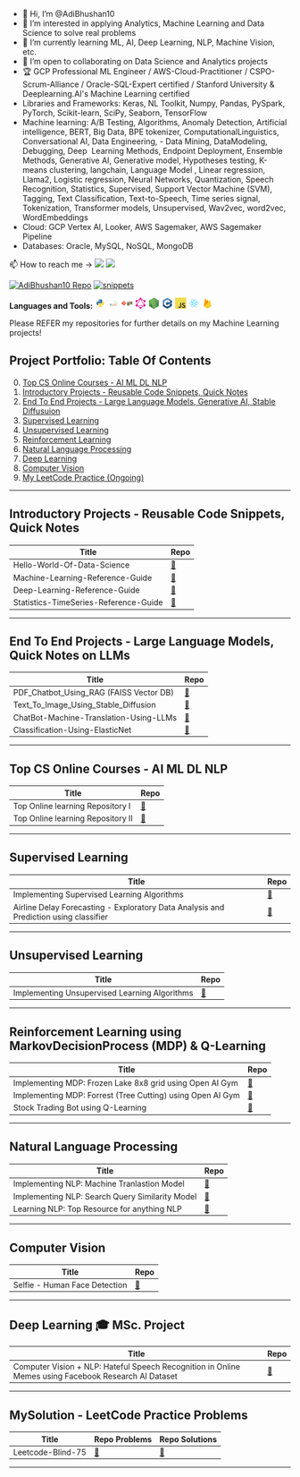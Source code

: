 <!---
AdiBhushan10/AdiBhushan10 is a ✨ special ✨ repository because its `README.md` (this file) appears on your GitHub profile.
You can click the Preview link to take a look at your changes.
--->

- 👋 Hi, I’m @AdiBhushan10
- 👀 I’m interested in applying Analytics, Machine Learning and Data Science to solve real problems
- 🌱 I’m currently learning ML, AI, Deep Learning, NLP, Machine Vision, etc.
- 💞️ I’m open to collaborating on Data Science and Analytics projects
- 🏆 GCP Professional ML Engineer / AWS-Cloud-Practitioner / CSPO-Scrum-Alliance / Oracle-SQL-Expert certified / Stanford University & Deeplearning.AI's Machine Learning certified
- Libraries and Frameworks: Keras, NL ​Toolkit, Numpy, Pandas, PySpark, PyTorch, Scikit-​learn, SciPy, Seaborn, TensorFlow
- Machine learning: A/​B ​Testing, Algorithms, Anomaly ​Detection, Artificial ​intelligence, BERT, Big ​Data, BPE ​tokenizer, Computational ​Linguistics, Conversational ​AI, Data ​Engineering, - Data ​Mining, Data ​Modeling, Debugging, Deep ​ 
  Learning ​Methods, Endpoint ​Deployment, Ensemble ​Methods, Generative ​AI, Generative ​model, Hypotheses ​testing, K-​means ​clustering, langchain, Language ​Model ​, Linear ​regression, Llama2, Logistic ​regression, Neural ​Networks, 
  Quantization, Speech ​Recognition, Statistics, Supervised, Support ​Vector ​Machine ​(​SVM)​, Tagging, Text ​Classification, Text-​to-​Speech, Time ​series ​signal, Tokenization, Transformer ​models, Unsupervised, Wav2vec, word2vec, Word ​Embeddings
- Cloud: GCP Vertex AI, Looker, AWS ​​Sagemaker, AWS Sagemaker Pipeline 
- Databases: Oracle, MySQL, NoSQL, MongoDB
<p>

📫 How to reach me -> <a href="https://www.linkedin.com/in/adybhushan/"><img src="https://img.shields.io/badge/-Feed|LinkedIn%20-0077B5?style=flat&logo=Linkedin&logoColor=white"/></a> ![](https://visitor-badge.glitch.me/badge?page_id=AdiBhushan10.AdiBhushan10)

<!---
[![AdiBhushan10's GitHub stats](https://github-readme-stats.vercel.app/api?username=AdiBhushan10)](https://github.com/AdiBhushan10/AdiBhushan10)

<a href="https://github.com/AdiBhushan10/AdiBhushan10">
  <img align="center" src="https://github-readme-stats.vercel.app/api?username=AdiBhushan10&show_icons=true&line_height=27&count_private=true&title_color=FF8E43&text_color=DFDFDF&icon_color=5EC3FF&bg_color=1E1E1E" alt="Top programming languages"/>
</a>

<a href="https://github.com/AdiBhushan10/AdiBhushan10">
  <img align="center" src="https://github-readme-stats.vercel.app/api?username=AdiBhushan10&show_icons=true&line_height=27&count_private=true&title_color=FF8E43&text_color=DFDFDF&icon_color=5EC3FF&bg_color=1E1E1E" alt="Top programming languages"/>
</a>
--->
  
</p>

[![AdiBhushan10 Repo](https://img.shields.io/static/v1?label=AdiBhushan10&message=machinelearning&color=red&logo=github)](https://github.com/AdiBhushan10?tab=repositories)
[![snippets](https://img.shields.io/static/v1?label=codesnippets&message=templates&color=red&logo=github)](https://github.com/AdiBhushan10/Hello-World-Of-Data-Science)

<!---
![](https://visitor-badge.glitch.me/badge?page_id=AdiBhushan10.AdiBhushan10)
[![stars](https://img.shields.io/github/stars/AdiBhushan10?style=social)](https://github.com/AdiBhushan10/stars)
--->

**Languages and Tools:**    <code><img height="20" src="https://raw.githubusercontent.com/github/explore/80688e429a7d4ef2fca1e82350fe8e3517d3494d/topics/python/python.png"></code>
<code><img height="20" src="https://raw.githubusercontent.com/github/explore/80688e429a7d4ef2fca1e82350fe8e3517d3494d/topics/mysql/mysql.png"></code>
<code><img height="20" src="https://raw.githubusercontent.com/github/explore/80688e429a7d4ef2fca1e82350fe8e3517d3494d/topics/git/git.png"></code>
<code><img height="20" src="https://raw.githubusercontent.com/github/explore/5c058a388828bb5fde0bcafd4bc867b5bb3f26f3/topics/graphql/graphql.png"></code>
<code><img height="20" src="https://raw.githubusercontent.com/github/explore/80688e429a7d4ef2fca1e82350fe8e3517d3494d/topics/nodejs/nodejs.png"></code>
<code><img height="20" src="https://raw.githubusercontent.com/github/explore/80688e429a7d4ef2fca1e82350fe8e3517d3494d/topics/cpp/cpp.png"></code>
<code><img height="20" src="https://raw.githubusercontent.com/github/explore/80688e429a7d4ef2fca1e82350fe8e3517d3494d/topics/javascript/javascript.png"></code>
<code><img height="20" src="https://raw.githubusercontent.com/github/explore/80688e429a7d4ef2fca1e82350fe8e3517d3494d/topics/react/react.png"></code>
<code><img height="20" src="https://raw.githubusercontent.com/github/explore/80688e429a7d4ef2fca1e82350fe8e3517d3494d/topics/firebase/firebase.png"></code>


Please REFER my repositories for further details on my Machine Learning projects!

## Project Portfolio: Table Of Contents
0. [Top CS Online Courses - AI ML DL NLP](#top)
1. [Introductory Projects - Reusable Code Snippets, Quick Notes](#rpr)
2. [End To End Projects - Large Language Models, Generative AI, Stable Diffusuion](#llm)
3. [Supervised Learning](#sl)
4. [Unsupervised Learning](#ul)
5. [Reinforcement Learning](#rl)
6. [Natural Language Processing](#nlp)
7. [Deep Learning](#dl)
8. [Computer Vision](#cvcp)
9. [My LeetCode Practice (Ongoing)](#leet)

___
<a name="rpr"></a>


## Introductory Projects - Reusable Code Snippets, Quick Notes
| Title | Repo |
| --- | --- |
| Hello-World-Of-Data-Science | [:link:](https://github.com/AdiBhushan10/Hello-World-Of-Data-Science) |
| Machine-Learning-Reference-Guide | [:link:](https://github.com/AdiBhushan10/Hello-World-Of-Data-Science/blob/master/ML%20Quick%20Guide.pdf) |
| Deep-Learning-Reference-Guide | [:link:](https://github.com/AdiBhushan10/Hello-World-Of-Data-Science/blob/master/Deep%20Learning%20NLP%20Computer%20Vision%20Quick%20Guide.pdf) |
| Statistics-TimeSeries-Reference-Guide | [:link:](https://github.com/AdiBhushan10/Hello-World-Of-Data-Science/blob/master/Statistics%20Time%20Series%20Quick%20Guide.pdf) |

___
<a name="llm"></a>


## End To End Projects - Large Language Models, Quick Notes on LLMs
| Title | Repo |
| --- | --- |
| PDF_Chatbot_Using_RAG (FAISS Vector DB) | [:link:](https://github.com/AdiBhushan10/End2End-LLM-PDF_ChatBot-Using-RAG) |
| Text_To_Image_Using_Stable_Diffusion | [:link:](https://github.com/AdiBhushan10/End2End-LLM-PDF_ChatBot-Using-RAG) |
| ChatBot-Machine-Translation-Using-LLMs | [:link:](https://github.com/AdiBhushan10/End2End-LLM-NLP-Deploy-Using-MLFlow) |
| Classification-Using-ElasticNet | [:link:](https://github.com/AdiBhushan10/End2End-MLProject-Deploy-Using-MLFlow) |
___
<a name="top"></a>


## Top CS Online Courses - AI ML DL NLP
| Title | Repo |
| --- | --- |
| Top Online learning Repository I | [:link:](https://github.com/AdiBhushan10/awesome-courses) |
| Top Online learning Repository II | [:link:](https://github.com/AdiBhushan10/computer-science) |
___
<a name="sl"></a>


## Supervised Learning 
| Title | Repo |
| --- | --- |
| Implementing Supervised Learning Algorithms | [:link:](https://github.com/AdiBhushan10/Supervised-Machine-Learning) |
| Airline Delay Forecasting - Exploratory Data Analysis and Prediction using classifier | [:link:](https://github.com/AdiBhushan10/Airline-Delay-Forecasting/blob/main/Airline-Flight-Delay-Analysis-Prediction.ipynb) |
___
<a name="ul"></a>


## Unsupervised Learning 
| Title | Repo |
| --- | --- |
| Implementing Unsupervised Learning Algorithms | [:link:](https://github.com/AdiBhushan10/Unsupervised-Machine-Learning) |
  
___
<a name="rl"></a>


## Reinforcement Learning using MarkovDecisionProcess (MDP) & Q-Learning
| Title | Repo |
| --- | --- |
| Implementing MDP: Frozen Lake 8x8 grid using Open AI Gym | [:link:](https://github.com/AdiBhushan10/MarkovDecisionProcess-OpenGymAI-Reinforcement-Learning) |
| Implementing MDP: Forrest (Tree Cutting) using Open AI Gym  | [:link:](https://github.com/AdiBhushan10/MarkovDecisionProcess-OpenGymAI-Reinforcement-Learning) |
| Stock Trading Bot using Q-Learning | [:link:](https://github.com/AdiBhushan10/Unsupervised-Machine-Learning) |  
___
<a name="nlp"></a>


## Natural Language Processing 
| Title | Repo |
| --- | --- |
| Implementing NLP: Machine Tranlastion Model| [:link:](https://github.com/AdiBhushan10/NLP-NLU-Natural-Language-Projects) |
| Implementing NLP: Search Query Similarity Model| [:link:](https://github.com/AdiBhushan10/NLP-NLU-Natural-Language-Projects) |  
| Learning NLP: Top Resource for anything NLP| [:link:](https://github.com/AdiBhushan10/NLP-Natural-Language-Processing) |

___
<a name="cvcp"></a>


## Computer Vision
| Title | Repo |
| --- | --- |
| Selfie - Human Face Detection | [:link:](https://github.com/AdiBhushan10/Computer-Vision) |

___
<a name="dl"></a>


## Deep Learning 🎓 MSc. Project
| Title | Repo |
| --- | --- |
| Computer Vision + NLP: Hateful Speech Recognition in Online Memes using Facebook Research AI Dataset | [:link:](https://github.com/AdiBhushan10/Deep-Learning-NLP-ImageProcessing) |
___

<a name="leet"></a>


## MySolution - LeetCode Practice Problems
| Title | Repo Problems | Repo Solutions | 
| --- | --- | --- |
| Leetcode-Blind-75 | [:link:](https://github.com/AdiBhushan10/My-Leetcode-Practice/blob/main/leetcode-practice.md) | [:link:](https://github.com/AdiBhushan10/My-Leetcode-Practice)

___

<!--
| Placeholder | [:link:](article_link) | [:link:](github_link) |
<a name=" "></a>
-->
